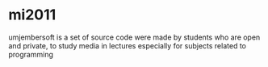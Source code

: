 mi2011
======

umjembersoft is a set of source code were made ​​by students who are open and private, to study media in lectures especially for subjects related to programming
